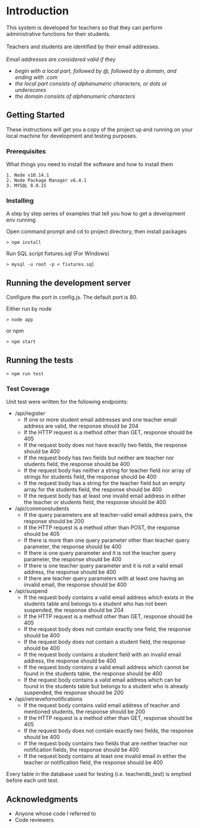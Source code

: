 # Introduction

This system is developed for teachers so that they can perform administrative functions for their students.<br> 
<br>Teachers and students are identified by their email addresses.<br>
<br>*Email addresses are considered valid if they*
* *begin with a local part, followed by @, followed by a domain, and ending with .com*
* *the local part consists of alphanumeric characters, or dots or underscores*
* *the domain consists of alphanumeric characters*

## Getting Started

These instructions will get you a copy of the project up and running on your local machine for development and testing purposes.

### Prerequisites

What things you need to install the software and how to install them

```
1. Node v10.14.1
2. Node Package Manager v6.4.1
3. MYSQL 8.0.15
```

### Installing

A step by step series of examples that tell you how to get a development env running

Open command prompt and cd to project directory, then install packages

```
> npm install
```

Run SQL script fixtures.sql (For Windows)
```
> mysql -u root -p < fixtures.sql
```

## Running the development server

Configure the port in config.js. The default port is 80.

Either run by node
```
> node app
```

or npm
```
> npm start
```

## Running the tests

```
> npm run test
```

### Test Coverage

Unit test were written for the following endpoints:
* /api/register
  - If one or more student email addresses and one teacher email address are valid, the response should be 204
  - If the HTTP request is a method other than GET, response should be 405
  - If the request body does not have exactly two fields, the response should be 400
  - If the request body has two fields but neither are teacher nor students field, the response should be 400
  - If the request body has neither a string for teacher field nor array of strings for students field, the response should be 400
  - If the request body has a string for the teacher field but an empty array for the students field, the response should be 400
  - If the request body has at least one invalid email address in either the teacher or students field, the response should be 400
* /api/commonstudents
  - If the query parameters are all teacher-valid email address pairs, the response should be 200
  - If the HTTP request is a method other than POST, the response should be 405
  - If there is more than one query parameter other than teacher query parameter, the response should be 400
  - If there is one query parameter and it is not the teacher query parameter, the response should be 400
  - If there is one teacher query parameter and it is not a valid email address, the response should be 400
  - If there are teacher query parameters with at least one having an invalid email, the response should be 400
* /api/suspend
  - If the request body contains a valid email address which exists in the students table and belongs to a student who has not been suspended, the response should be 204
  - If the HTTP request is a method other than GET, response should be 405
  - If the request body does not contain exactly one field, the response should be 400
  - If the request body does not contain a student field, the response should be 400
  - If the request body contains a student field with an invalid email address, the response should be 400
  - If the request body contains a valid email address which cannot be found in the students table, the response should be 400
  - If the request body contains a valid email address which can be found in the students table but belongs to a student who is already suspended, the response should be 200
* /api/retrievefornotifications
  - If the request body contains valid email address of teacher and mentioned students, the response should be 200
  - If the HTTP request is a method other than GET, response should be 405 
  - If the request body does not contain exactly two fields, the response should be 400
  - If the request body contains two fields that are neither teacher nor notification fields, the response should be 400
  - If the request body contains at least one invalid email in either the teacher or notification field, the response should be 400
  
Every table in the database used for testing (i.e. teacherdb_test)
is emptied before each unit test.

## Acknowledgments
* Anyone whose code I referred to
* Code reviewers